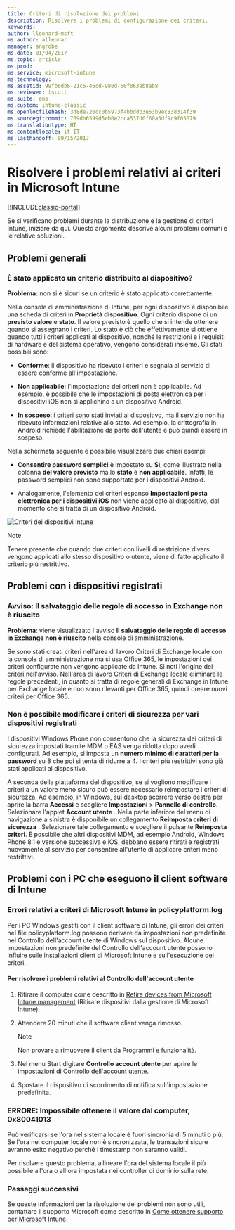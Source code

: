 ```yaml
---
title: Criteri di risoluzione dei problemi
description: Risolvere i problemi di configurazione dei criteri.
keywords: 
author: lleonard-msft
ms.author: alleonar
manager: angrobe
ms.date: 01/04/2017
ms.topic: article
ms.prod: 
ms.service: microsoft-intune
ms.technology: 
ms.assetid: 99fb6db6-21c5-46cd-980d-50f063ab8ab8
ms.reviewer: tscott
ms.suite: ems
ms.custom: intune-classic
ms.openlocfilehash: 3d8de720cc0b5973f4bbddb3e53b9ec838314f39
ms.sourcegitcommit: 769db6599d5eb0e2cca537d0f60a5df9c9f05079
ms.translationtype: HT
ms.contentlocale: it-IT
ms.lasthandoff: 09/15/2017
---
```

# <a name="troubleshoot-policies-in-microsoft-intune"></a>Risolvere i problemi relativi ai criteri in Microsoft Intune

[!INCLUDE[classic-portal](../includes/classic-portal.md)]

Se si verificano problemi durante la distribuzione e la gestione di criteri Intune, iniziare da qui. Questo argomento descrive alcuni problemi comuni e le relative soluzioni.

## <a name="general-issues"></a>Problemi generali

### <a name="was-a-deployed-policy-applied-to-the-device"></a>È stato applicato un criterio distribuito al dispositivo?
**Problema:** non si è sicuri se un criterio è stato applicato correttamente.

Nella console di amministrazione di Intune, per ogni dispositivo è disponibile una scheda di criteri in **Proprietà dispositivo**. Ogni criterio dispone di un **previsto valore** e **stato**. Il valore previsto è quello che si intende ottenere quando si assegnano i criteri. Lo stato è ciò che effettivamente si ottiene quando tutti i criteri applicati al dispositivo, nonché le restrizioni e i requisiti di hardware e del sistema operativo, vengono considerati insieme. Gli stati possibili sono:

-   **Conforme**: il dispositivo ha ricevuto i criteri e segnala al servizio di essere conforme all'impostazione.

-   **Non applicabile**: l'impostazione dei criteri non è applicabile. Ad esempio, è possibile che le impostazioni di posta elettronica per i dispositivi iOS non si applichino a un dispositivo Android.

-   **In sospeso**: i criteri sono stati inviati al dispositivo, ma il servizio non ha ricevuto informazioni relative allo stato. Ad esempio, la crittografia in Android richiede l'abilitazione da parte dell'utente e può quindi essere in sospeso.

Nella schermata seguente è possibile visualizzare due chiari esempi:

-   **Consentire password semplici** è impostato su **Sì**, come illustrato nella colonna **del valore previsto** ma lo **stato** è **non applicabile**. Infatti, le password semplici non sono supportate per i dispositivi Android.

-   Analogamente, l'elemento dei criteri espanso **Impostazioni posta elettronica per i dispositivi iOS** non viene applicato al dispositivo, dal momento che si tratta di un dispositivo Android.

![Criteri dei dispositivi Intune](../media/Intune-Device-Policy-v.2.jpg)

> [!NOTE]
> Tenere presente che quando due criteri con livelli di restrizione diversi vengono applicati allo stesso dispositivo o utente, viene di fatto applicato il criterio più restrittivo.


## <a name="issues-with-enrolled-devices"></a>Problemi con i dispositivi registrati

### <a name="alert-saving-of-access-rules-to-exchange-has-failed"></a>Avviso: Il salvataggio delle regole di accesso in Exchange non è riuscito
**Problema**: viene visualizzato l'avviso **Il salvataggio delle regole di accesso in Exchange non è riuscito**  nella console di amministrazione.

Se sono stati creati criteri nell'area di lavoro Criteri di Exchange locale con la console di amministrazione ma si usa Office 365, le impostazioni dei criteri configurate non vengono applicate da Intune. Si noti l'origine dei criteri nell'avviso.  Nell'area di lavoro Criteri di Exchange locale eliminare le regole precedenti, in quanto si tratta di regole generali di Exchange in Intune per Exchange locale e non sono rilevanti per Office 365, quindi creare nuovi criteri per Office 365.

### <a name="cannot-change-security-policy-for-various-enrolled-devices"></a>Non è possibile modificare i criteri di sicurezza per vari dispositivi registrati
I dispositivi Windows Phone non consentono che la sicurezza dei criteri di sicurezza impostati tramite MDM o EAS venga ridotta dopo averli configurati. Ad esempio, si imposta un **numero minimo di caratteri per la password** su 8 che poi si tenta di ridurre a 4. I criteri più restrittivi sono già stati applicati al dispositivo.

A seconda della piattaforma del dispositivo, se si vogliono modificare i criteri a un valore meno sicuro può essere necessario reimpostare i criteri di sicurezza.
Ad esempio, in Windows, sul desktop scorrere verso destra per aprire la barra **Accessi** e scegliere **Impostazioni** &gt; **Pannello di controllo**.  Selezionare l'applet **Account utente** .
Nella parte inferiore del menu di navigazione a sinistra è disponibile un collegamento **Reimposta criteri di sicurezza** . Selezionare tale collegamento e scegliere il pulsante **Reimposta criteri**.
È possibile che altri dispositivi MDM, ad esempio Android, Windows Phone 8.1 e versione successiva e iOS, debbano essere ritirati e registrati nuovamente al servizio per consentire all'utente di applicare criteri meno restrittivi.

## <a name="issues-with-pcs-that-run-the-intune-software-client"></a>Problemi con i PC che eseguono il client software di Intune

### <a name="microsoft-intune-policy-related-errors-in-policyplatformlog"></a>Errori relativi a criteri di Microsoft Intune in policyplatform.log
Per i PC Windows gestiti con il client software di Intune, gli errori dei criteri nel file policyplatform.log possono derivare da impostazioni non predefinite nel Controllo dell'account utente di Windows sul dispositivo. Alcune impostazioni non predefinite del Controllo dell'account utente possono influire sulle installazioni client di Microsoft Intune e sull'esecuzione dei criteri.

#### <a name="to-resolve-uac-issues"></a>Per risolvere i problemi relativi al Controllo dell'account utente

1.  Ritirare il computer come descritto in [Retire devices from Microsoft Intune management](/intune-classic/deploy-use/retire-devices-from-microsoft-intune-management) (Ritirare dispositivi dalla gestione di Microsoft Intune).

2.  Attendere 20 minuti che il software client venga rimosso.

    > [!NOTE]
    > Non provare a rimuovere il client da Programmi e funzionalità.

3.  Nel menu Start digitare **Controllo account utente** per aprire le impostazioni di Controllo dell'account utente.

4.  Spostare il dispositivo di scorrimento di notifica sull'impostazione predefinita.

### <a name="error-cannot-obtain-the-value-from-the-computer-0x80041013"></a>ERRORE: Impossibile ottenere il valore dal computer, 0x80041013
Può verificarsi se l'ora nel sistema locale è fuori sincronia di 5 minuti o più. Se l'ora nel computer locale non è sincronizzata, le transazioni sicure avranno esito negativo perché i timestamp non saranno validi.

Per risolvere questo problema, allineare l'ora del sistema locale il più possibile all'ora o all'ora impostata nei controller di dominio sulla rete.








### <a name="next-steps"></a>Passaggi successivi
Se queste informazioni per la risoluzione dei problemi non sono utili, contattare il supporto Microsoft come descritto in [Come ottenere supporto per Microsoft Intune](how-to-get-support-for-microsoft-intune.md).
